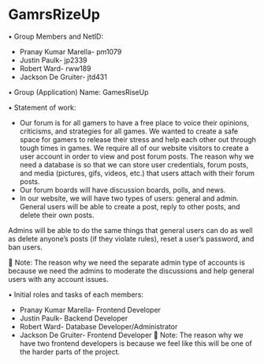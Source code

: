 # GamrsRizeUp

•	Group Members and NetID:
  -	Pranay Kumar Marella- pm1079
  -	Justin Paulk- jp2339
  -	Robert Ward- rww189
  -	Jackson De Gruiter- jtd431
  
•	Group (Application) Name: GamesRiseUp

•	Statement of work:
  - Our forum is for all gamers to have a free place to voice their opinions, criticisms, and strategies for all games. We wanted to create a safe space for gamers to  release their stress and help each other out through tough times in games. We require all of our website visitors to create a user account in order to view and post forum posts. The reason why we need a database is so that we can store user credentials, forum posts, and media (pictures, gifs, videos, etc.) that users attach with their forum posts. 
  -	Our forum boards will have discussion boards, polls, and news.
  -	In our website, we will have two types of users: general and admin. General users will be able to create a post, reply to other posts, and delete their own posts. 
 
Admins will be able to do the same things that general users can do as well as delete anyone’s posts (if they violate rules), reset a user’s password, and ban users. 

	Note: The reason why we need the separate admin type of accounts is because we need the admins to moderate the discussions and help general users with any account issues.

•	Initial roles and tasks of each members:
  -	Pranay Kumar Marella- Frontend Developer
  -	Justin Paulk- Backend Developer
  -	Robert Ward- Database Developer/Administrator 
  -	Jackson De Gruiter- Frontend Developer
	Note: The reason why we have two frontend developers is because we feel like this will be one of the harder parts of the project. 
